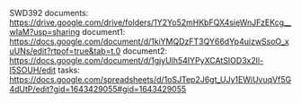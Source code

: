 SWD392 documents: https://drive.google.com/drive/folders/1Y2Yo52mHKbFQX4sieWnJFzEKcg__wIaM?usp=sharing
document1: https://docs.google.com/document/d/1kiYMQDzFT3QY66dYp4uizwSsoO_xuUNs/edit?rtpof=true&tab=t.0
document2: https://docs.google.com/document/d/1gjyUlh54IYPyXCAtSIOD3x2ll-I5SOUH/edit
tasks: https://docs.google.com/spreadsheets/d/1oSJTep2J6gt_UJy1EWiUvuqVf5G4dUtP/edit?gid=1643429055#gid=1643429055
